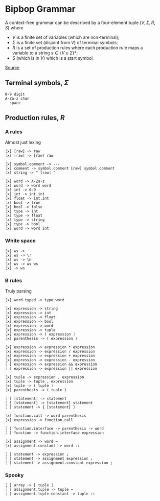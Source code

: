 
# Bipbop Grammar

A context-free grammar can be described by a four-element tuple $(V, \Sigma, R, S)$ where

- $V$ is a finite set of variables (which are non-terminal);
- $\Sigma$ is a finite set (disjoint from $V$) of terminal symbols;
- $R$ is a set of production rules where each production rule maps a variable to a string $s \in (V \cup \Sigma)*$;
- $S$ (which is in $V$) which is a start symbol.

[Source](https://en.wikipedia.org/wiki/Context-free_grammar)

## 

## Terminal symbols, $\Sigma$

```
0-9 digit
A-Za-z char
  space
```

## Production rules, $R$

### A rules
Almost just lexing
```
[x] [raw] -> raw
[x] [raw] -> [raw] raw

[x] symbol.comment -> ---
[x] comment -> symbol.comment [raw] symbol.comment
[x] string -> " [raw] "

[x] word -> A-Za-z
[x] word -> word word
[x] int -> 0-9
[x] int -> int int
[x] float -> int.int
[x] bool -> true
[x] bool -> false
[x] type -> int
[x] type -> float
[x] type -> string
[x] type -> bool
[x] word -> word int
```

### White space
```
[x] ws ->  
[x] ws -> \r
[x] ws -> \n
[x] ws -> ws ws
[x] -> ws
```

### B rules
Truly parsing
```
[x] word.typed -> type word

[x] expression -> string
[x] expression -> int
[x] expression -> float
[x] expression -> bool
[x] expression -> word
[x] expression -> tuple
[x] expression -> ( expression )
[x] parenthesis -> ( expression )

[x] expression -> expression * expression
[x] expression -> expression / expression
[x] expression -> expression + expression
[x] expression -> expression - expression
[ ] expression -> expression && expression
[ ] expression -> expression || expression

[x] tuple -> expression , expression
[x] tuple -> tuple , expression
[x] tuple -> ( tuple )
[x] parenthesis -> ( tuple )

[ ] [statement] -> statement
[ ] [statement] -> [statement] statement
[ ] statement -> { [statement] }

[x] function.call -> word parenthesis
[x] expression -> function.call

[ ] function.interface -> parenthesis -> word
[ ] function -> function.interface expression

[x] assignment -> word =
[x] assignment.constant -> word ::

[ ] statement -> expression ;
[ ] statement -> assignment expression ;
[ ] statement -> assignment.constant expression ;

```

### Spooky
```
[ ] array -> [ tuple ]
[ ] assignment.tuple -> tuple = 
[ ] assignment.tuple.constant -> tuple :: 
```
